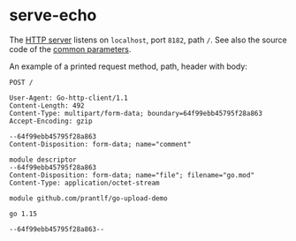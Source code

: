 # serve-echo

The [HTTP server] listens on `localhost`, port `8182`, path `/`. See also the source code of the [common parameters].

An example of a printed request method, path, header with body:

    POST /

    User-Agent: Go-http-client/1.1
    Content-Length: 492
    Content-Type: multipart/form-data; boundary=64f99ebb45795f28a863
    Accept-Encoding: gzip

    --64f99ebb45795f28a863
    Content-Disposition: form-data; name="comment"

    module descriptor
    --64f99ebb45795f28a863
    Content-Disposition: form-data; name="file"; filename="go.mod"
    Content-Type: application/octet-stream

    module github.com/prantlf/go-upload-demo

    go 1.15

    --64f99ebb45795f28a863--

[HTTP server]: main.go
[common parameters]: ../../internal/params/params.go
